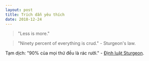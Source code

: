 ```yaml
---
layout: post
title: Trích dẫn yêu thích
date: 2018-12-24
---
```

> "Less is more."

> "Ninety percent of everything is crud." - Sturgeon's law.

Tạm dịch: "90% của mọi thứ đều là rác rưởi." - [Định luật Sturgeon](https://vi.wikipedia.org/wiki/%C4%90%E1%BB%8Bnh_lu%E1%BA%ADt_Sturgeon).
